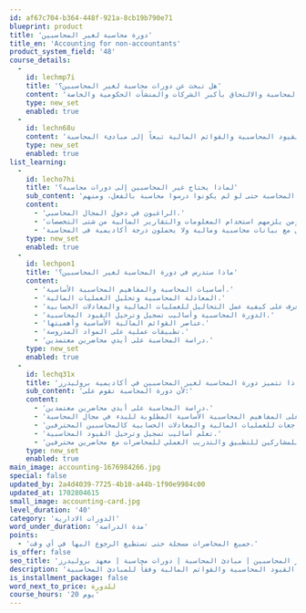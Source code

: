 ```yaml
---
id: af67c704-b364-448f-921a-8cb19b790e71
blueprint: product
title: 'دورة محاسبة لغير المحاسبين'
title_en: 'Accounting for non-accountants'
product_system_field: '48'
course_details:
  -
    id: lechmp7i
    title: 'هل تبحث عن دورات محاسبة لغير المحاسبين؟'
    content: 'تقدم لك أكاديمية بروليدرز دورات محاسبة معتمدة وهى من أفضل دورات محاسبة لغير المحاسبين في المملكة العربية السعودية، لأن دورة المحاسبة تؤهلك للخوض في مجال المحاسبة والالتحاق بأكبر الشركات والمنشآت الحكومية والخاصة.'
    type: new_set
    enabled: true
  -
    id: lechn68u
    content: 'وذلك لزيادة الطلب على وظائف المحاسبة حيث لا تخلو أي مؤسسة من وجود محاسب او مدير حسابات، لذلك عملنا في أكاديمية بروليدرز على توفير دورة محاسبة لغير المحاسبين قوية تهدف إلى إكسابك المهارات الأساسية للإعداد القيود المحاسبية والقوائم المالية تبعاً إلى مبادىء المحاسبة.'
    type: new_set
    enabled: true
list_learning:
  -
    id: lecho7hi
    title: 'لماذا يحتاج غير المحاسبين إلى دورات محاسبة؟'
    sub_content: 'توجد فئات عديدة ترغب في الالتحاق بمجال المحاسبة حتى لو لم يكونوا درسوا محاسبة بالفعل، ومنهم:'
    content:
      - 'الراغبون في دخول المجال المحاسبي.'
      - 'رؤساء الأقسام والمشرفون الغير ماليين والذين يرتبط عملهم بالتخطيط المالي والموازنات التخطيطية والمحاسبة المالية ومن يلزمهم استخدام المعلومات والتقارير المالية من شتى التخصصات.'
      - 'المديرون ورؤساء الأقسام ونوابهم ومساعديهم ممن تتطلب طبيعة عملهم التعامل مع بيانات محاسبية ومالية ولا يحملون درجة أكاديمية فى المحاسبة.'
    type: new_set
    enabled: true
  -
    id: lechpon1
    title: 'ماذا ستدرس في دورة المحاسبة لغير المحاسبين؟'
    content:
      - 'أساسيات المحاسبة والمفاهيم المحاسبية الأساسية.'
      - 'المعادلة المحاسبية وتحليل العمليات المالية.'
      - 'التعرف على كيفية عمل التحاليل للعمليات المالية والمعادلات الحسابية.'
      - 'الدورة المحاسبية وأساليب تسجيل وترحيل القيود المحاسبية.'
      - 'عناصر القوائم المالية الأساسية وأهميتها.'
      - 'تطبيقات عملية على المواد المدروسة.'
      - 'دراسة المحاسبة على أيدي محاضرين معتمدين.'
    type: new_set
    enabled: true
  -
    id: lechq31x
    title: 'لماذا تتميز دورة المحاسبة لغير المحاسبين في أكاديمية بروليدرز'
    sub_content: 'لأن دورة المحاسبة تقوم على:'
    content:
      - 'دراسة المحاسبة على أيدي محاضرين معتمدين.'
      - 'التعرف على المفاهيم المحاسبية الأساسية المطلوبة للبدء في مجال المحاسبة.'
      - 'عمل التحاليل والمراجعات للعمليات المالية والمعادلات الحسابية كالمحاسبين المحترفين.'
      - 'تعلم أساليب تسجيل وترحيل القيود المحاسبية.'
      - 'إتاحة الفرصة للمشاركين للتطبيق والتدريب العملي للمحاضرات مع محاضرين محترفين.'
    type: new_set
    enabled: true
main_image: accounting-1676984266.jpg
special: false
updated_by: 2a4d4039-7725-4b10-a44b-1f90e9984c00
updated_at: 1702804615
small_image: accounting-card.jpg
level_duration: '40'
category: 'الدورات الادارية'
word_under_duration: 'مدة الدراسة'
points:
  - 'جميع المحاضرات مسجلة حتى تستطيع الرجوع اليها في أي وقت.'
is_offer: false
seo_title: 'دورة محاسبة لغير المحاسبين | مبادئ المحاسبة | دورات محاسبة | معهد بروليدرز'
description: 'دورة محاسبة لغير المحاسبين تهدف إلى إكساب المتدرب المهارات الأساسية لإعداد القيود المحاسبية والقوائم المالية وفقاً للمبادئ المحاسبية.'
is_installment_package: false
word_next_to_price: للدورة
course_hours: '20 يوم'
---
```

